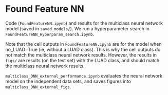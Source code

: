 # Found Feature NN

Code (`FoundFeatureNN.ipynb`) and results for the multiclass neural network model (saved in `saved_models/`). We run a hyperparameter search in `FoundFeatureNN_Hyperparam_search.ipynb`.

Note that the cell outputs in `FoundFeatureNN.ipynb` are for the model when no_LUAD=True (ie, without a LUAD class). This is why the cell outputs do not match the multiclass neural network results. However, the results in `figs/` are results (on the test set) with the LUAD class, and should match the multiclass neural network results.

`multiclass_DNN_external_performance.ipynb` evaluates the neural network model on the independent data sets, and saves figures into `multiclass_DNN_external_figs`.